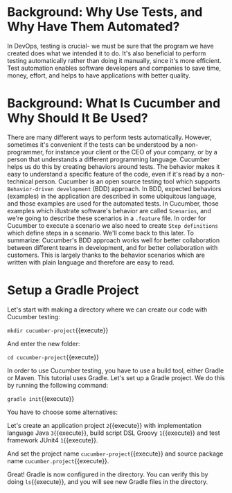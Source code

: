 # Background: Why Use Tests, and Why Have Them Automated?

In DevOps, testing is crucial- we must be sure that the program we have created does what we intended it to do. It's also beneficial to perform testing automatically rather than doing it manually, since it's more efficient. Test automation enables software developers and companies to save time, money, effort, and helps to have applications with better quality.

# Background: What Is Cucumber and Why Should It Be Used?

There are many different ways to perform tests automatically. However, sometimes it's convenient if the tests can be understood by a non-programmer, for instance your client or the CEO of your company, or by a person that understands a different programming language. Cucumber helps us do this by creating behaviors around tests. The behavior makes it easy to understand a specific feature of the code, even if it's read by a non-technical person. Cucumber is an open source testing tool which supports `Behavior-driven development` (BDD) approach. In BDD, expected behaviors (examples) in the application are described in some ubiquitous language, and those examples are used for the automated tests. In Cucumber, those examples which illustrate software's behavior are called `Scenarios`, and we're going to describe these scenarios in a `.feature` file. In order for Cucumber to execute a scenario we also need to create `Step definitions` which define steps in a scenario. We'll come back to this later. To summarize: Cucumber's BDD approach works well for better collaboration between different teams in development, and for better collaboration with customers. This is largely thanks to the behavior scenarios which are written with plain language and therefore are easy to read.

# Setup a Gradle Project

Let's start with making a directory where we can create our code with Cucumber testing:

`mkdir cucumber-project`{{execute}}

And enter the new folder:

`cd cucumber-project`{{execute}}

In order to use Cucumber testing, you have to use a build tool, either Gradle or Maven. This tutorial uses Gradle. Let's set up a Gradle project. We do this by running the following command:

`gradle init`{{execute}}

You have to choose some alternatives:

Let's create an application project `2`{{execute}} with implementation language Java `3`{{execute}}, build script DSL Groovy `1`{{execute}} and test framework JUnit4 `1`{{execute}}. 

And set the project name `cucumber-project`{{execute}} and source package name `cucumber.project`{{execute}}.

Great! Gradle is now configured in the directory. You can verify this by doing `ls`{{execute}}, and you will see new Gradle files in the directory. 
